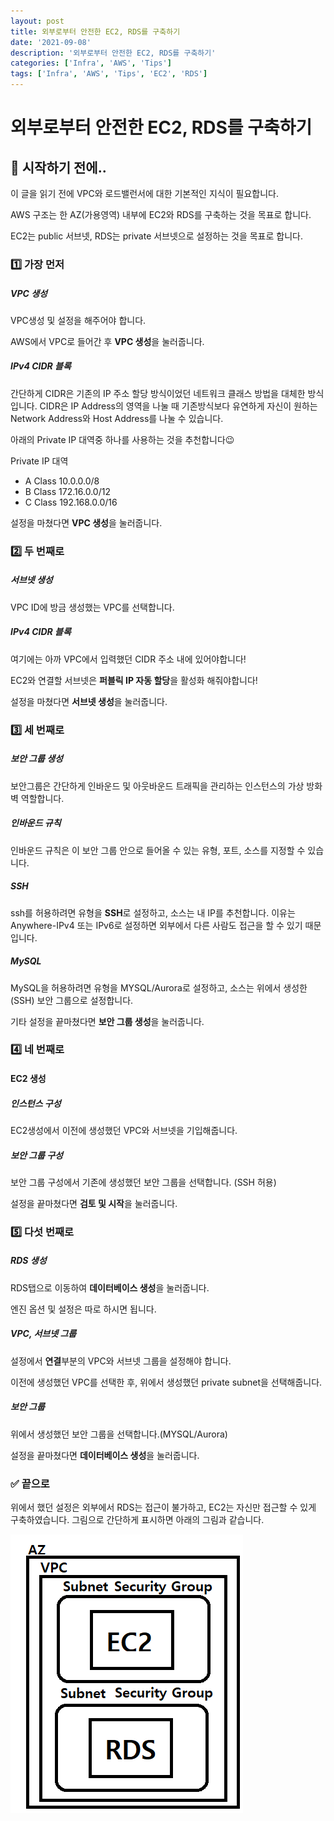 ```yaml
---
layout: post
title: 외부로부터 안전한 EC2, RDS를 구축하기
date: '2021-09-08'
description: '외부로부터 안전한 EC2, RDS를 구축하기'
categories: ['Infra', 'AWS', 'Tips']
tags: ['Infra', 'AWS', 'Tips', 'EC2', 'RDS']
---
```

# 외부로부터 안전한 EC2, RDS를 구축하기



## 🎊 시작하기 전에..

이 글을 읽기 전에 VPC와 로드밸런서에 대한 기본적인 지식이 필요합니다.

AWS 구조는 한 AZ(가용영역) 내부에 EC2와 RDS를 구축하는 것을 목표로 합니다.

EC2는 public 서브넷, RDS는 private 서브넷으로 설정하는 것을 목표로 합니다.



### 1️⃣ 가장 먼저

##### VPC 생성

VPC생성 및 설정을 해주어야 합니다.

AWS에서 VPC로 들어간 후 **VPC 생성**을 눌러줍니다. 



##### IPv4 CIDR 블록

간단하게 CIDR은 기존의 IP 주소 할당 방식이었던 네트워크 클래스 방법을 대체한 방식입니다. CIDR은 IP Address의 영역을 나눌 때 기존방식보다 유연하게 자신이 원하는 Network Address와 Host Address를 나눌 수 있습니다.

아래의 Private IP 대역중 하나를 사용하는 것을 추천합니다😉

Private IP 대역

- A Class 10.0.0.0/8
- B Class 172.16.0.0/12
- C Class 192.168.0.0/16



설정을 마쳤다면 **VPC 생성**을 눌러줍니다.



### 2️⃣ 두 번째로

##### 서브넷 생성

VPC ID에 방금 생성했는 VPC를 선택합니다.



##### IPv4 CIDR 블록

여기에는 아까 VPC에서 입력했던 CIDR 주소 내에 있어야합니다!



EC2와 연결할 서브넷은 **퍼블릭 IP 자동 할당**을 활성화 해줘야합니다!

설정을 마쳤다면 **서브넷 생성**을 눌러줍니다.



###  3️⃣ 세 번째로

##### 보안 그룹 생성

보안그룹은 간단하게 인바운드 및 아웃바운드 트래픽을 관리하는 인스턴스의 가상 방화벽 역할합니다.



##### 인바운드 규칙

인바운드 규칙은 이 보안 그룹 안으로 들어올 수 있는 유형, 포트, 소스를 지정할 수 있습니다.



##### SSH

ssh를 허용하려면 유형을 **SSH**로 설정하고, 소스는 내 IP를 추천합니다. 이유는 Anywhere-IPv4 또는 IPv6로 설정하면 외부에서 다른 사람도 접근을 할 수 있기 때문입니다.



##### MySQL

MySQL을 허용하려면 유형을 MYSQL/Aurora로 설정하고, 소스는 위에서 생성한(SSH) 보안 그룹으로 설정합니다.



기타 설정을 끝마쳤다면 **보안 그룹 생성**을 눌러줍니다.



### 4️⃣ 네 번째로

#### EC2 생성

##### 인스턴스 구성

EC2생성에서 이전에 생성했던 VPC와 서브넷을 기입해줍니다.

##### 보안 그룹 구성

보안 그룹 구성에서 기존에 생성했던 보안 그룹을 선택합니다. (SSH 허용)



설정을 끝마쳤다면 **검토 및 시작**을 눌러줍니다.



### 5️⃣ 다섯 번째로

##### RDS 생성

RDS탭으로 이동하여 **데이터베이스 생성**을 눌러줍니다.

엔진 옵션 및 설정은 따로 하시면 됩니다.

##### VPC, 서브넷 그룹

설정에서 **연결**부분의 VPC와 서브넷 그룹을 설정해야 합니다.

이전에 생성했던 VPC를 선택한 후, 위에서 생성했던 private subnet을 선택해줍니다.

##### 보안 그룹

위에서 생성했던 보안 그룹을 선택합니다.(MYSQL/Aurora)



설정을 끝마쳤다면 **데이터베이스 생성**을 눌러줍니다.



### ✅ 끝으로

위에서 했던 설정은 외부에서 RDS는 접근이 불가하고, EC2는 자신만 접근할 수 있게 구축하였습니다. 그림으로 간단하게 표시하면 아래의 그림과 같습니다.

<img src="https://raw.githubusercontent.com/leeseojune53/yatudy/main/images/Aws/protected_ec2_rds.png?raw=true">